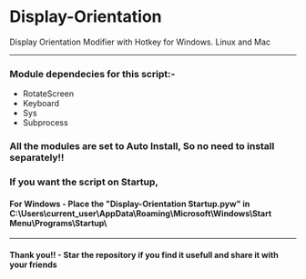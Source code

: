 # Display-Orientation
Display Orientation Modifier with Hotkey for Windows. Linux and Mac

---------------------------------------------------------------------------------------------------

### Module dependecies for this script:-

- RotateScreen
- Keyboard
- Sys
- Subprocess


### All the modules are set to Auto Install, So no need to install separately!!

### If you want the script on Startup,

#### For Windows - Place the "Display-Orientation Startup.pyw" in C:\Users\current_user\AppData\Roaming\Microsoft\Windows\Start Menu\Programs\Startup\ 

---------------------------------------------------------------------------------------------------

#### **Thank you!! - Star the repository if you find it usefull and share it with your friends**

